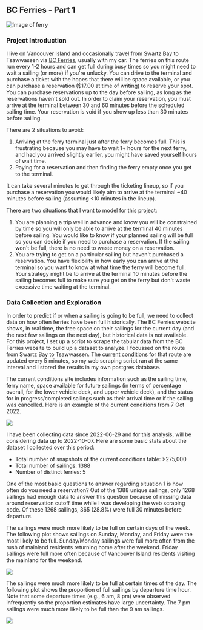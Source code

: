 ## BC Ferries - Part 1

![Image of ferry](/grahamwarner/images/ferry_landscape.jpg)

### Project Introduction

I live on Vancouver Island and occasionally travel from Swartz Bay to Tsawwassen via [BC Ferries](https://www.bcferries.com), usually with my car. The ferries on this route run every 1-2 hours and can get full during busy times so you might need to wait a sailing (or more) if you're unlucky. You can drive to the terminal and purchase a ticket with the hopes that there will be space available, or you can purchase a reservation ($17.00 at time of writing) to reserve your spot. You can purchase reservations up to the day before sailing, as long as the reservations haven't sold out. In order to claim your reservation, you must arrive at the terminal between 30 and 60 minutes before the scheduled sailing time. Your reservation is void if you show up less than 30 minutes before sailing.

There are 2 situations to avoid:
1. Arriving at the ferry terminal just after the ferry becomes full. This is frustrating because you may have to wait 1+ hours for the next ferry, and had you arrived slightly earlier, you might have saved yourself hours of wait time.
2. Paying for a reservation and then finding the ferry empty once you get to the terminal.

It can take several minutes to get through the ticketing lineup, so if you purchase a reservation you would likely aim to arrive at the terminal ~40 minutes before sailing (assuming <10 minutes in the lineup). 

There are two situations that I want to model for this project:
1. You are planning a trip well in advance and know you will be constrained by time so you will only be able to arrive at the terminal 40 minutes before sailing. You would like to know if your planned sailing will be full so you can decide if you need to purchase a reservation. If the sailing won't be full, there is no need to waste money on a reservation.
2. You are trying to get on a particular sailing but haven't purchased a reservation. You have flexibility in how early you can arrive at the terminal so you want to know at what time the ferry will become full. Your strategy might be to arrive at the terminal 10 minutes before the sailing becomes full to make sure you get on the ferry but don't waste excessive time waiting at the terminal.

### Data Collection and Exploration

In order to predict if or when a sailing is going to be full, we need to collect data on how often ferries have been full historically. The BC Ferries website shows, in real time, the free space on their sailings for the current day (and the next few sailings on the next day), but historical data is not available. For this project, I set up a script to scrape the tabular data from the BC Ferries website to build up a dataset to analyze. I focussed on the route from Swartz Bay to Tsawwassen. The [current conditions](https://www.bcferries.com/current-conditions/SWB-TSA?) for that route are updated every 5 minutes, so my web scraping script ran at the same interval and I stored the results in my own postgres database.

The current conditions site includes information such as the sailing time, ferry name, space available for future sailings (in terms of percentage overall, for the lower vehicle deck, and upper vehicle deck), and the status for in progress/completed sailings such as their arrival time or if the sailing was cancelled. Here is an example of the current conditions from 7 Oct 2022.

![](/grahamwarner/images/current_conditions.png)

I have been collecting data since 2022-06-29 and for this analysis, will be considering data up to 2022-10-07. Here are some basic stats about the dataset I collected over this period:
* Total number of snapshots of the current conditions table: >275,000
* Total number of sailings: 1388
* Number of distinct ferries: 5

One of the most basic questions to answer regarding situation 1 is how often do you need a reservation? Out of the 1388 unique sailings, only 1268 sailings had enough data to answer this question because of missing data around reservation cutoff time while I was developing the web scraping code. Of these 1268 sailings, 365 (28.8%) were full 30 minutes before departure.

The sailings were much more likely to be full on certain days of the week. The following plot shows sailings on Sunday, Monday, and Friday were the most likely to be full. Sunday/Monday sailings were full more often from the rush of mainland residents returning home after the weekend. Friday sailings were full more often because of Vancouver Island residents visiting the mainland for the weekend.

![](/grahamwarner/images/proportion_full_dow.png)

The sailings were much more likely to be full at certain times of the day. The following plot shows the proportion of full sailings by departure time hour. Note that some departure times (e.g., 6 am, 8 pm) were observed infrequently so the proportion estimates have large uncertainty. The 7 pm sailings were much more likely to be full than the 9 am sailings.

![](/grahamwarner/images/proportion_full_hour.png)
